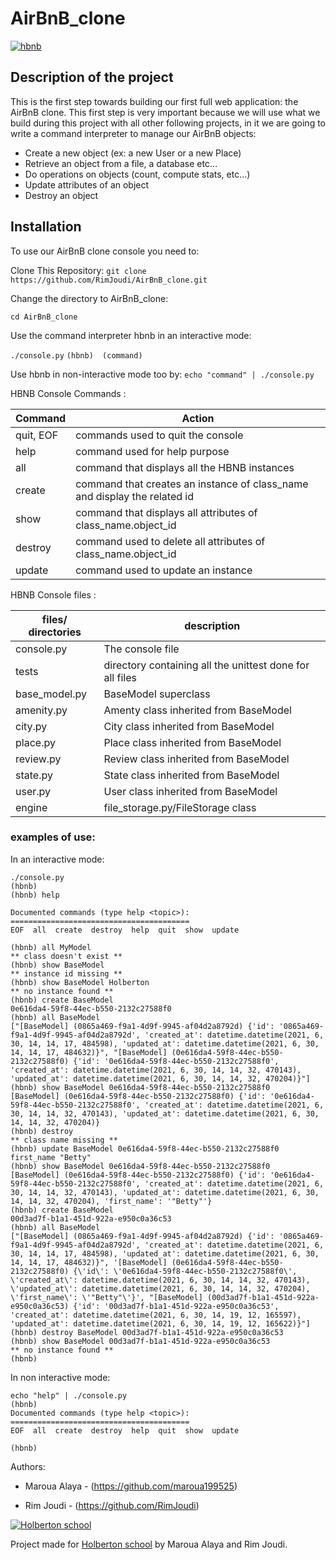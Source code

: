 # AirBnB_clone


[![hbnb](https://holbertonintranet.s3.amazonaws.com/uploads/medias/2018/6/65f4a1dd9c51265f49d0.png?X-Amz-Algorithm=AWS4-HMAC-SHA256&X-Amz-Credential=AKIARDDGGGOUWMNL5ANN%2F20210630%2Fus-east-1%2Fs3%2Faws4_request&X-Amz-Date=20210630T103636Z&X-Amz-Expires=86400&X-Amz-SignedHeaders=host&X-Amz-Signature=21ed3569299860cd7625afe6a66cfa3c6b06be4b25e54619ae1c4b0916148aad "hbnb")](https://www.holbertonschool.com/tn/en/ "hbnb")

## Description of the project

This is the first step towards building our first full web application: the AirBnB clone.
This first step is very important because we will use what we build during this project with all other following projects, in it we are going to write a command interpreter to manage our AirBnB objects:

  *  Create a new object (ex: a new User or a new Place)
  *  Retrieve an object from a file, a database etc…
   * Do operations on objects (count, compute stats, etc…)
   * Update attributes of an object
   * Destroy an object



## Installation

To use our AirBnB clone console you need to:

Clone This Repository:
```git clone https://github.com/RimJoudi/AirBnB_clone.git```

Change the directory to AirBnB_clone:

```cd AirBnB_clone```

Use  the command interpreter hbnb in an interactive mode:

`
./console.py
`
`
  (hbnb)  (command)
`

Use hbnb in non-interactive mode too by:
`echo "command" | ./console.py`


HBNB Console Commands :

|   Command|   Action|
| ------------ | ------------ |
|   quit, EOF |  commands used  to quit the console |
|   help|  command used for help purpose |
|   all|  command that displays all the HBNB instances |
|   create|  command that creates an instance of class_name and display the related id |
|   show |  command that displays all attributes of class_name.object_id |
|   destroy|  command used to delete all attributes of class_name.object_id |
|   update|  command used to update an instance|

HBNB Console files :

|files/ directories|     description|
| ------------ | ------------ |
| console.py |  The console file |
| tests| directory containing all the unittest done for all files|
|base_model.py|  BaseModel superclass |
| amenity.py  | Amenty class inherited from BaseModel  |
| city.py |   City class inherited from BaseModel|
| place.py  |   Place class inherited from BaseModel|
| review.py  |   Review class inherited from BaseModel|
| state.py  | State  class inherited from BaseModel |
| user.py |   User class inherited from BaseModel|
|  engine| file_storage.py/FileStorage class|

### examples of use:
In an interactive mode:
```
./console.py
(hbnb) 
(hbnb) help

Documented commands (type help <topic>):
========================================
EOF  all  create  destroy  help  quit  show  update

(hbnb) all MyModel
** class doesn't exist **
(hbnb) show BaseModel
** instance id missing **
(hbnb) show BaseModel Holberton
** no instance found **
(hbnb) create BaseModel
0e616da4-59f8-44ec-b550-2132c27588f0
(hbnb) all BaseModel
["[BaseModel] (0865a469-f9a1-4d9f-9945-af04d2a8792d) {'id': '0865a469-f9a1-4d9f-9945-af04d2a8792d', 'created_at': datetime.datetime(2021, 6, 30, 14, 14, 17, 484598), 'updated_at': datetime.datetime(2021, 6, 30, 14, 14, 17, 484632)}", "[BaseModel] (0e616da4-59f8-44ec-b550-2132c27588f0) {'id': '0e616da4-59f8-44ec-b550-2132c27588f0', 'created_at': datetime.datetime(2021, 6, 30, 14, 14, 32, 470143), 'updated_at': datetime.datetime(2021, 6, 30, 14, 14, 32, 470204)}"]
(hbnb) show BaseModel 0e616da4-59f8-44ec-b550-2132c27588f0
[BaseModel] (0e616da4-59f8-44ec-b550-2132c27588f0) {'id': '0e616da4-59f8-44ec-b550-2132c27588f0', 'created_at': datetime.datetime(2021, 6, 30, 14, 14, 32, 470143), 'updated_at': datetime.datetime(2021, 6, 30, 14, 14, 32, 470204)}
(hbnb) destroy
** class name missing **
(hbnb) update BaseModel 0e616da4-59f8-44ec-b550-2132c27588f0 first_name "Betty"
(hbnb) show BaseModel 0e616da4-59f8-44ec-b550-2132c27588f0
[BaseModel] (0e616da4-59f8-44ec-b550-2132c27588f0) {'id': '0e616da4-59f8-44ec-b550-2132c27588f0', 'created_at': datetime.datetime(2021, 6, 30, 14, 14, 32, 470143), 'updated_at': datetime.datetime(2021, 6, 30, 14, 14, 32, 470204), 'first_name': '"Betty"'}
(hbnb) create BaseModel
00d3ad7f-b1a1-451d-922a-e950c0a36c53
(hbnb) all BaseModel
["[BaseModel] (0865a469-f9a1-4d9f-9945-af04d2a8792d) {'id': '0865a469-f9a1-4d9f-9945-af04d2a8792d', 'created_at': datetime.datetime(2021, 6, 30, 14, 14, 17, 484598), 'updated_at': datetime.datetime(2021, 6, 30, 14, 14, 17, 484632)}", '[BaseModel] (0e616da4-59f8-44ec-b550-2132c27588f0) {\'id\': \'0e616da4-59f8-44ec-b550-2132c27588f0\', \'created_at\': datetime.datetime(2021, 6, 30, 14, 14, 32, 470143), \'updated_at\': datetime.datetime(2021, 6, 30, 14, 14, 32, 470204), \'first_name\': \'"Betty"\'}', "[BaseModel] (00d3ad7f-b1a1-451d-922a-e950c0a36c53) {'id': '00d3ad7f-b1a1-451d-922a-e950c0a36c53', 'created_at': datetime.datetime(2021, 6, 30, 14, 19, 12, 165597), 'updated_at': datetime.datetime(2021, 6, 30, 14, 19, 12, 165622)}"]
(hbnb) destroy BaseModel 00d3ad7f-b1a1-451d-922a-e950c0a36c53
(hbnb) show BaseModel 00d3ad7f-b1a1-451d-922a-e950c0a36c53
** no instance found **
(hbnb) 

```

In non interactive mode:
```
echo "help" | ./console.py
(hbnb) 
Documented commands (type help <topic>):
========================================
EOF  all  create  destroy  help  quit  show  update

(hbnb)
```

Authors:

*  Maroua Alaya - (https://github.com/maroua199525)

* Rim Joudi - (https://github.com/RimJoudi)


[![Holberton school](https://camo.githubusercontent.com/c274b9dc7dcbfd7bb13147323147538ce07d3087ec7fb859f4a4ef658281e0cb/68747470733a2f2f656e637279707465642d74626e302e677374617469632e636f6d2f696d616765733f713d74626e3a414e643947635438673843767177395a375278394948477139674b596e65654d3155345f4b76554e54656143426b58324c35704645334968772d35754e4773397850536d5562356b584126757371703d434155 "Holberton school")](https://www.holbertonschool.com/tn/en/ "Holberton school")


Project made for [Holberton school](https://www.holbertonschool.com/tn/en/ "Holberton school") by Maroua Alaya and Rim Joudi.
